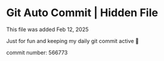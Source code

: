 # Git Auto Commit | Hidden File

This file was added Feb 12, 2025

Just for fun and keeping my daily git commit active 🤪

commit number: 566773
